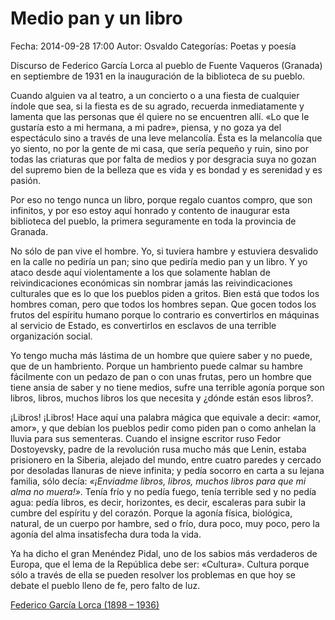 Medio pan y un libro
==================================

Fecha: 2014-09-28 17:00
Autor: Osvaldo
Categorías: Poetas y poesía

Discurso de Federico García Lorca al pueblo de Fuente Vaqueros (Granada) en septiembre de 1931 en la inauguración de la biblioteca de su pueblo. 

<!-- break -->

Cuando alguien va al teatro, a un concierto o a una fiesta de cualquier índole que sea, si la fiesta es de su agrado, recuerda inmediatamente y lamenta que las personas que él quiere no se encuentren allí. «Lo que le gustaría esto a mi hermana, a mi padre», piensa, y no goza ya del espectáculo sino a través de una leve melancolía. Ésta es la melancolía que yo siento, no por la gente de mi casa, que sería pequeño y ruin, sino por todas las criaturas que por falta de medios y por desgracia suya no gozan del supremo bien de la belleza que es vida y es bondad y es serenidad y es pasión.

Por eso no tengo nunca un libro, porque regalo cuantos compro, que son infinitos, y por eso estoy aquí honrado y contento de inaugurar esta biblioteca del pueblo, la primera seguramente en toda la provincia de Granada.

No sólo de pan vive el hombre. Yo, si tuviera hambre y estuviera desvalido en la calle no pediría un pan; sino que pediría medio pan y un libro. Y yo ataco desde aquí violentamente a los que solamente hablan de reivindicaciones económicas sin nombrar jamás las reivindicaciones culturales que es lo que los pueblos piden a gritos. Bien está que todos los hombres coman, pero que todos los hombres sepan. Que gocen todos los frutos del espíritu humano porque lo contrario es convertirlos en máquinas al servicio de Estado, es convertirlos en esclavos de una terrible organización social.

Yo tengo mucha más lástima de un hombre que quiere saber y no puede, que de un hambriento. Porque un hambriento puede calmar su hambre fácilmente con un pedazo de pan o con unas frutas, pero un hombre que tiene ansia de saber y no tiene medios, sufre una terrible agonía porque son libros, libros, muchos libros los que necesita y ¿dónde están esos libros?.

¡Libros! ¡Libros! Hace aquí una palabra mágica que equivale a decir: «amor, amor», y que debían los pueblos pedir como piden pan o como anhelan la lluvia para sus sementeras. Cuando el insigne escritor ruso Fedor Dostoyevsky, padre de la revolución rusa mucho más que Lenin, estaba prisionero en la Siberia, alejado del mundo, entre cuatro paredes y cercado por desoladas llanuras de nieve infinita; y pedía socorro en carta a su lejana familia, sólo decía: _«¡Enviadme libros, libros, muchos libros para que mi alma no muera!»_. Tenía frío y no pedía fuego, tenía terrible sed y no pedía agua: pedía libros, es decir, horizontes, es decir, escaleras para subir la cumbre del espíritu y del corazón. Porque la agonía física, biológica, natural, de un cuerpo por hambre, sed o frío, dura poco, muy poco, pero la agonía del alma insatisfecha dura toda la vida.

Ya ha dicho el gran Menéndez Pidal, uno de los sabios más verdaderos de Europa, que el lema de la República debe ser: «Cultura». Cultura porque sólo a través de ella se pueden resolver los problemas en que hoy se debate el pueblo lleno de fe, pero falto de luz.

[Federico García Lorca (1898 – 1936)](https://es.wikipedia.org/wiki/Federico_Garc%C3%ADa_Lorca)



